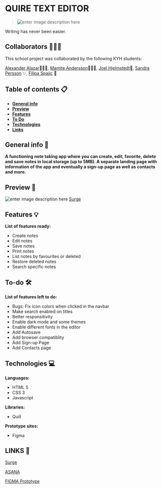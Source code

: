 # QUIRE TEXT EDITOR

> ![enter image description here](https://i.ibb.co/ScT1JV3/logo.png)
 
Writing has never been easier.
## Collaborators 👷🏾‍♂️

This school project was collaborated by the following KYH students:

[Alexander Alazar](https://github.com/a-star128)👨🏿‍🚀, [Mamite Andersson](https://github.com/mamite100)👩🏿‍💻, [Joel Hjelmstedt](https://github.com/joelbeats)🤯, [Sandra Persson](https://github.com/sandrapersson149) ✨, [Filipa Spajic](https://github.com/cr4y0n) 🥳

## Table of contents 📋
* [**General info**](#**Generalinfo**)  
* [**Preview**](#Preview)
*  [**Features**](#features)
*  [**To Do**](#To-Do)
* [**Technologies**](#technologies)
*  [**Links**](#Links)


## General info 📢

****A functioning note taking app where you can create, edit, favorite, delete and save notes in local storage (up to 5MB). A separate landing page with information of the app and eventually a sign-up page as well as contacts and more.****


## Preview 📸
![enter image description here](https://i.ibb.co/8X4XP9S/screen-quire.png)
[Surge](http://quire-pergament.surge.sh/)


## Features 💡
**List of features ready:**
* Create notes
* Edit notes
* Save notes
* Print notes
* List notes by favourites or deleted
* Restore deleted notes
* Search specific notes

## To-do 🛠
**List of features left to do:**
-   Bugs: Fix icon colors when clicked in the navbar
-   Make search enabled on titles
-   Better responsitivity
-   Enable dark mode and some themes
-   Enable different fonts in the editor
- Add Autosave
-   Add browser compatiblity
-   Add Sign-up Page
-   Add Contacts page


## Technologies 💻
**Languages:**
  - HTML 5   
 - CSS 3   
 - Javascript

  **Libraries:**
-   Quill
    
   **Prototype sites:**
-   Figma

## LINKS 🔗

[Surge](http://quire-pergament.surge.sh/)

[ASANA](https://app.asana.com/share/studentkyh/pergament/310223894399359/f0e2f8a8db30abb6fd61938749e6b9f4)

[FIGMA Prototype](https://www.figma.com/file/Em2xXKEoeRYKaa3uYWjKWg/Untitled?node-id=0%3A1)


